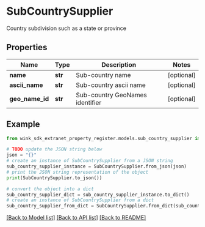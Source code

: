 # SubCountrySupplier

Country subdivision such as a state or province

## Properties

Name | Type | Description | Notes
------------ | ------------- | ------------- | -------------
**name** | **str** | Sub-country name | [optional] 
**ascii_name** | **str** | Sub-country ascii name | [optional] 
**geo_name_id** | **str** | Sub-country GeoNames identifier | [optional] 

## Example

```python
from wink_sdk_extranet_property_register.models.sub_country_supplier import SubCountrySupplier

# TODO update the JSON string below
json = "{}"
# create an instance of SubCountrySupplier from a JSON string
sub_country_supplier_instance = SubCountrySupplier.from_json(json)
# print the JSON string representation of the object
print(SubCountrySupplier.to_json())

# convert the object into a dict
sub_country_supplier_dict = sub_country_supplier_instance.to_dict()
# create an instance of SubCountrySupplier from a dict
sub_country_supplier_from_dict = SubCountrySupplier.from_dict(sub_country_supplier_dict)
```
[[Back to Model list]](../README.md#documentation-for-models) [[Back to API list]](../README.md#documentation-for-api-endpoints) [[Back to README]](../README.md)


